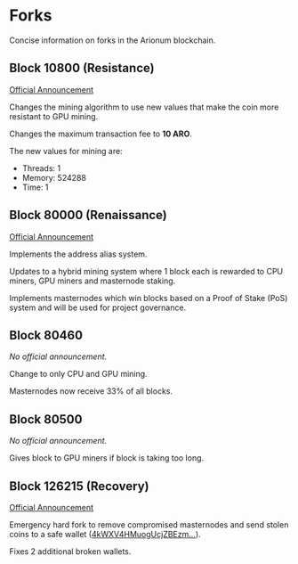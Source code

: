 # Forks

Concise information on forks in the Arionum blockchain.

## Block 10800 (Resistance)

[Official Announcement](https://forum.arionum.com/viewtopic.php?t=21)

Changes the mining algorithm to use new values that make the coin more resistant to GPU mining.

Changes the maximum transaction fee to **10 ARO**.

The new values for mining are:

- Threads: 1
- Memory:  524288
- Time:    1

## Block 80000 (Renaissance)

[Official Announcement](https://forum.arionum.com/viewtopic.php?t=364)

Implements the address alias system.

Updates to a hybrid mining system where 1 block each is rewarded to CPU miners, GPU miners and masternode staking.

Implements masternodes which win blocks based on a Proof of Stake (PoS) system and will be used for project governance.

## Block 80460

_No official announcement._

Change to only CPU and GPU mining.

Masternodes now receive 33% of all blocks.

## Block 80500

_No official announcement._

Gives block to GPU miners if block is taking too long.

## Block 126215 (Recovery)

[Official Announcement](https://forum.arionum.com/viewtopic.php?t=380)

Emergency hard fork to remove compromised masternodes and send stolen coins to a safe wallet ([4kWXV4HMuogUcjZBEzm...](https://arionum.info/account/4kWXV4HMuogUcjZBEzmmQdtc1dHzta6VykhCV1HWyEXK7kRWEMJLNoMWbuDwFMTfBrq5a9VthkZfmkMkamTfwRBP)).

Fixes 2 additional broken wallets.
